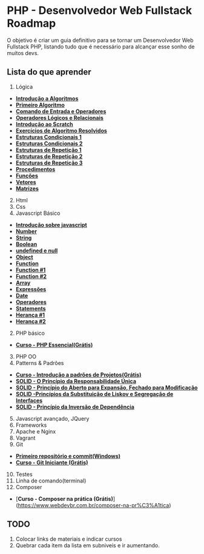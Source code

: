 # PHP - Desenvolvedor Web Fullstack Roadmap

O objetivo é criar um guia definitivo para se tornar um Desenvolvedor Web Fullstack PHP, listando tudo que é necessário para alcançar esse sonho de muitos devs.


## Lista do que aprender

1. Lógica
  *  [**Introdução a Algoritmos**](https://www.youtube.com/watch?v=8mei6uVttho&list=PLHz_AreHm4dmSj0MHol_aoNYCSGFqvfXV&index=1)
  *  [**Primeiro Algoritmo**](https://www.youtube.com/watch?v=M2Af7gkbbro&list=PLHz_AreHm4dmSj0MHol_aoNYCSGFqvfXV&index=2)
  *  [**Comando de Entrada e Operadores**](https://www.youtube.com/watch?v=RDrfZ-7WE8c&list=PLHz_AreHm4dmSj0MHol_aoNYCSGFqvfXV&index=3)
  *  [**Operadores Lógicos e Relacionais**](https://www.youtube.com/watch?v=Ig4QZNpVZYs&list=PLHz_AreHm4dmSj0MHol_aoNYCSGFqvfXV&index=4)
  *  [**Introdução ao Scratch**](https://www.youtube.com/watch?v=GrPkuk1ezyo&list=PLHz_AreHm4dmSj0MHol_aoNYCSGFqvfXV&index=5)
  *  [**Exercícios de Algoritmo Resolvidos**](https://www.youtube.com/watch?v=v2nCgGSVCeE&list=PLHz_AreHm4dmSj0MHol_aoNYCSGFqvfXV&index=6)
  * [**Estruturas Condicionais 1**](https://www.youtube.com/watch?v=_g05aHdBAEY&list=PLHz_AreHm4dmSj0MHol_aoNYCSGFqvfXV&index=7)
  *  [**Estruturas Condicionais 2**](https://www.youtube.com/watch?v=7gGFHzqh4d8&list=PLHz_AreHm4dmSj0MHol_aoNYCSGFqvfXV&index=8)
  *  [**Estruturas de Repetição 1**](https://www.youtube.com/watch?v=U5PnCt58Q68&list=PLHz_AreHm4dmSj0MHol_aoNYCSGFqvfXV&index=9)
  *  [**Estruturas de Repetição 2**](https://www.youtube.com/watch?v=fP49L1i_-HU&list=PLHz_AreHm4dmSj0MHol_aoNYCSGFqvfXV&index=10)
  *  [**Estruturas de Repetição 3**](https://www.youtube.com/watch?v=WJQz20i7CyI&list=PLHz_AreHm4dmSj0MHol_aoNYCSGFqvfXV&index=11)
  *  [**Procedimentos**](https://www.youtube.com/watch?v=KoNehy7rn8U&list=PLHz_AreHm4dmSj0MHol_aoNYCSGFqvfXV&index=12)
  *  [**Funções**](https://www.youtube.com/watch?v=-nNx7e8GzHQ&list=PLHz_AreHm4dmSj0MHol_aoNYCSGFqvfXV&index=13)
  *  [**Vetores**](https://www.youtube.com/watch?v=j9473xQ39vY&list=PLHz_AreHm4dmSj0MHol_aoNYCSGFqvfXV&index=14)
  *  [**Matrizes**](https://www.youtube.com/watch?v=hkE9WrjpAAk&list=PLHz_AreHm4dmSj0MHol_aoNYCSGFqvfXV&index=15)
2. Html
3. Css 
4. Javascript Básico
  *  [**Introdução sobre javascript**](https://www.youtube.com/watch?v=093dIOCNeIc)
  *  [**Number**](https://www.youtube.com/watch?v=-4Er-sZoxHM)
  *  [**String**](https://www.youtube.com/watch?v=c3vaqf9x1PQ)
  *  [**Boolean**](https://www.youtube.com/watch?v=oP2ProYre4k)
  *  [**undefined e null**](https://www.youtube.com/watch?v=dhaLnhvOyFc)
  *  [**Object**](https://www.youtube.com/watch?v=A_E-K69j93Q)
  *  [**Function**](https://www.youtube.com/watch?v=OqR0hE-DQn4)
  *  [**Function #1**](https://www.youtube.com/watch?v=OqR0hE-DQn4)
  *  [**Function #2**](https://www.youtube.com/watch?v=m9uPpURTI0c)
  *  [**Array**](https://www.youtube.com/watch?v=oUx0leLZSbY)
  *  [**Expressões**](https://www.youtube.com/watch?v=9r48XuOB4DA)
  *  [**Date**](https://www.youtube.com/watch?v=UHMIiIykjRY)
  *  [**Operadores**](https://www.youtube.com/watch?v=lqTjJGQCq_4)
  *  [**Statements**](https://www.youtube.com/watch?v=V8vBGk_1GUY)
  *  [**Herança #1**](https://www.youtube.com/watch?v=1Y0nSEMvTt0)
  *  [**Herança #2**](https://www.youtube.com/watch?v=hDhoO86cfh8)
2. PHP básico
  * [**Curso - PHP Essencial(Grátis)**](https://www.webdevbr.com.br/curso-php-essencial)
3. PHP OO
4. Patterns & Padrões 
  * [**Curso - Introdução a padrões de Projetos(Grátis)**](https://www.webdevbr.com.br/curso-introducao-a-padroes-de-projeto)
  * [**SOLID - O Princípio da Responsabilidade Única**](http://code.tutsplus.com/pt/tutorials/solid-part-1-the-single-responsibility-principle--net-36074)
  * [**SOLID - Princípio do Aberto para Expansão, Fechado para Modificação**](http://code.tutsplus.com/pt/tutorials/solid-part-2-the-openclosed-principle--net-36600)
  * [**SOLID -Princípios da Substituição de Liskov e Segregação de Interfaces**](http://code.tutsplus.com/pt/tutorials/solid-part-3-liskov-substitution-interface-segregation-principles--net-36710)
  * [**SOLID - Princípio da Inversão de Dependência**](http://code.tutsplus.com/pt/tutorials/solid-part-4-the-dependency-inversion-principle--net-36872)
5. Javascript avançado, JQuery
6. Frameworks
7. Apache e Nginx
8. Vagrant
9. Git
  * [**Primeiro repositório e commit(Windows)**](http://richellyitalo.com/pt/git-no-windows-guia-completo-para-seu-primeiro-repositorio)
  * [**Curso - Git Iniciante (Grátis)**](https://www.webdevbr.com.br/cursos-git-iniciante)
10. Testes
11. Linha de comando(terminal)
12. Composer
  * [**Curso - Composer na prática (Grátis)**] (https://www.webdevbr.com.br/composer-na-pr%C3%A1tica)

## TODO
1. Colocar links de materiais e indicar cursos
2. Quebrar cada item da lista em subniveis e ir aumentando.
